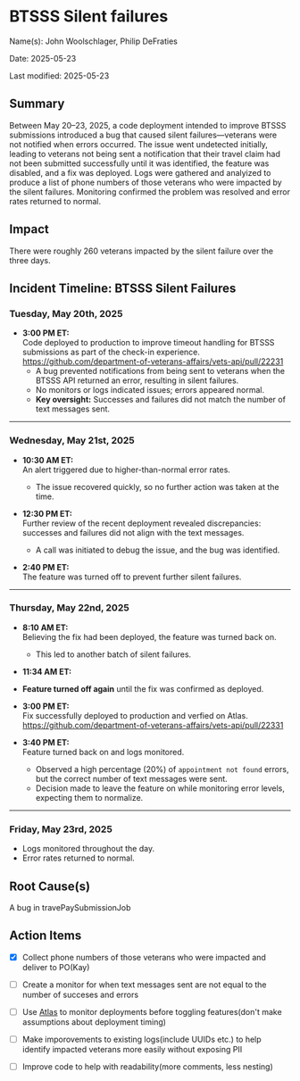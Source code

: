 # BTSSS Silent failures

Name(s): John Woolschlager, Philip DeFraties

Date: 2025-05-23

Last modified: 2025-05-23

## Summary

Between May 20–23, 2025, a code deployment intended to improve BTSSS submissions introduced a bug that caused silent failures—veterans were not notified when errors occurred. The issue went undetected initially, leading to veterans not being sent a notification that their travel claim had not been submitted successfully until it was identified, the feature was disabled, and a fix was deployed. Logs were gathered and analyized to produce a list of phone numbers of those veterans who were impacted by the silent failures. Monitoring confirmed the problem was resolved and error rates returned to normal.

## Impact

There were roughly 260 veterans impacted by the silent failure over the three days.

## Incident Timeline: BTSSS Silent Failures

### **Tuesday, May 20th, 2025**
- **3:00 PM ET:**  
  Code deployed to production to improve timeout handling for BTSSS submissions as part of the check-in experience. https://github.com/department-of-veterans-affairs/vets-api/pull/22231
  - A bug prevented notifications from being sent to veterans when the BTSSS API returned an error, resulting in silent failures.  
  - No monitors or logs indicated issues; errors appeared normal.  
  - **Key oversight:** Successes and failures did not match the number of text messages sent.

---

### **Wednesday, May 21st, 2025**
- **10:30 AM ET:**  
  An alert triggered due to higher-than-normal error rates.  
  - The issue recovered quickly, so no further action was taken at the time.

- **12:30 PM ET:**  
  Further review of the recent deployment revealed discrepancies: successes and failures did not align with the text messages.  
  - A call was initiated to debug the issue, and the bug was identified.

- **2:40 PM ET:**  
  The feature was turned off to prevent further silent failures.

---

### **Thursday, May 22nd, 2025**
- **8:10 AM ET:**  
  Believing the fix had been deployed, the feature was turned back on.  
  - This led to another batch of silent failures.

- **11:34 AM ET:**
- **Feature turned off again** until the fix was confirmed as deployed.  

- **3:00 PM ET:**  
  Fix successfully deployed to production and verfied on Atlas.  https://github.com/department-of-veterans-affairs/vets-api/pull/22331

- **3:40 PM ET:**  
  Feature turned back on and logs monitored.  
  - Observed a high percentage (20%) of `appointment not found` errors, but the correct number of text messages were sent.  
  - Decision made to leave the feature on while monitoring error levels, expecting them to normalize.

---

### **Friday, May 23rd, 2025**
- Logs monitored throughout the day.  
- Error rates returned to normal.

## Root Cause(s)

A bug in travePaySubmissionJob

## Action Items

- [x] Collect phone numbers of those veterans who were impacted and deliver to PO(Kay)
- [ ] Create a monitor for when text messages sent are not equal to the number of succeses and errors
- [ ] Use [Atlas](https://www.va.gov/atlas/apps/vets-api/deploy_status) to monitor deployments before toggling features(don't make assumptions about deployment timing)
- [ ] Make imporovements to existing logs(include UUIDs etc.) to help identify impacted veterans more easily without exposing PII
- [ ] Improve code to help with readability(more comments, less nesting)

